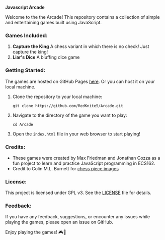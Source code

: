 **Javascript Arcade**

Welcome to the the Arcade! This repository contains a collection of simple and entertaining games built using JavaScript.
### Games Included:

1. **Capture the King** A chess variant in which there is no check! Just capture the king!
2. **Liar's Dice** A bluffing dice game

### Getting Started:

The games are hosted on GitHub Pages [here](https://redknite5.github.io/Arcade/). Or you can host it on your local machine.

1. Clone the repository to your local machine:
   ```
   git clone https://github.com/RedKnite5/Arcade.git
   ```

2. Navigate to the directory of the game you want to play:
   ```
   cd Arcade
   ```

3. Open the `index.html` file in your web browser to start playing!

### Credits:

- These games were created by Max Friedman and Jonathan Cozza as a fun project to learn and practice JavaScript programming in ECS162.
- Credit to Colin M.L. Burnett for [chess piece images](https://commons.wikimedia.org/wiki/Category:SVG_chess_pieces)

### License:

This project is licensed under GPL v3. See the [LICENSE](LICENSE) file for details.

### Feedback:

If you have any feedback, suggestions, or encounter any issues while playing the games, please open an issue on GitHub.

Enjoy playing the games! 🎮🚀
